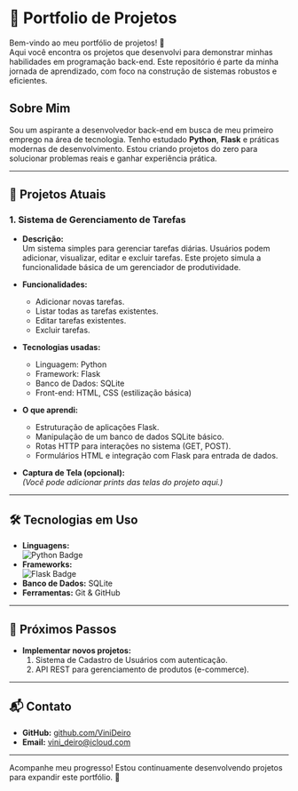 # 📂 Portfolio de Projetos

Bem-vindo ao meu portfólio de projetos! 🚀  
Aqui você encontra os projetos que desenvolvi para demonstrar minhas habilidades em programação back-end. Este repositório é parte da minha jornada de aprendizado, com foco na construção de sistemas robustos e eficientes.

## Sobre Mim

Sou um aspirante a desenvolvedor back-end em busca de meu primeiro emprego na área de tecnologia. Tenho estudado **Python**, **Flask** e práticas modernas de desenvolvimento. Estou criando projetos do zero para solucionar problemas reais e ganhar experiência prática.

---

## 📁 Projetos Atuais

### **1. Sistema de Gerenciamento de Tarefas**

- **Descrição:**  
  Um sistema simples para gerenciar tarefas diárias. Usuários podem adicionar, visualizar, editar e excluir tarefas. Este projeto simula a funcionalidade básica de um gerenciador de produtividade.

- **Funcionalidades:**  
  - Adicionar novas tarefas.
  - Listar todas as tarefas existentes.
  - Editar tarefas existentes.
  - Excluir tarefas.

- **Tecnologias usadas:**  
  - Linguagem: Python  
  - Framework: Flask  
  - Banco de Dados: SQLite  
  - Front-end: HTML, CSS (estilização básica)  

- **O que aprendi:**  
  - Estruturação de aplicações Flask.  
  - Manipulação de um banco de dados SQLite básico.  
  - Rotas HTTP para interações no sistema (GET, POST).  
  - Formulários HTML e integração com Flask para entrada de dados.  

- **Captura de Tela (opcional):**  
  *(Você pode adicionar prints das telas do projeto aqui.)*

---

## 🛠 Tecnologias em Uso

- **Linguagens:**  
  ![Python Badge](https://img.shields.io/badge/Python-3776AB?style=for-the-badge&logo=python&logoColor=white)  
- **Frameworks:**  
  ![Flask Badge](https://img.shields.io/badge/Flask-000000?style=for-the-badge&logo=flask&logoColor=white)  
- **Banco de Dados:** SQLite  
- **Ferramentas:** Git & GitHub  

---

## 🚀 Próximos Passos

- **Implementar novos projetos:**  
  1. Sistema de Cadastro de Usuários com autenticação.  
  2. API REST para gerenciamento de produtos (e-commerce).

---

## 📬 Contato

- **GitHub:** [github.com/ViniDeiro](https://github.com/ViniDeiro)  
- **Email:** vini_deiro@icloud.com  

---

Acompanhe meu progresso! Estou continuamente desenvolvendo projetos para expandir este portfólio. 👀
